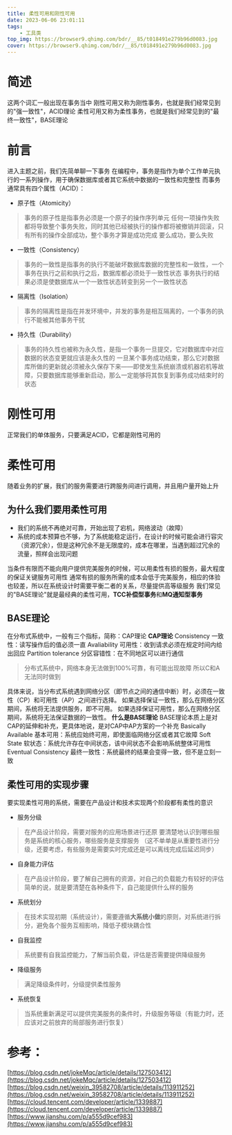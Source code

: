 ```yaml
---
title: 柔性可用和刚性可用
date: 2023-06-06 23:01:11
tags:
    - 工具类
top_img: https://browser9.qhimg.com/bdr/__85/t018491e279b96d0083.jpg
cover: https://browser9.qhimg.com/bdr/__85/t018491e279b96d0083.jpg
---
```

# 简述
这两个词汇一般出现在事务当中
刚性可用又称为刚性事务，也就是我们经常见到的"强一致性"，ACID理论
柔性可用又称为柔性事务，也就是我们经常见到的"最终一致性"，BASE理论
# 前言
进入主题之前，我们先简单聊一下事务
在编程中，事务是指作为单个工作单元执行的一系列操作，用于确保数据库或者其它系统中数据的一致性和完整性
而事务通常具有四个属性（ACID）：

- 原子性（Atomicity）
> 事务的原子性是指事务必须是一个原子的操作序列单元
> 任何一项操作失败都将导致整个事务失败，同时其他已经被执行的操作都将被撤销并回滚，只有所有的操作全部成功，整个事务才算是成功完成
> 要么成功，要么失败

- 一致性（Consistency）
> 事务的一致性是指事务的执行不能破坏数据库数据的完整性和一致性，一个事务在执行之前和执行之后，数据库都必须处于一致性状态
> 事务执行的结果必须是使数据库从一个一致性状态转变到另一个一致性状态

- 隔离性（Isolation）
> 事务的隔离性是指在并发环境中，并发的事务是相互隔离的，一个事务的执行不能被其他事务干扰

- 持久性（Durability）
> 事务的持久性也被称为永久性，是指一个事务一旦提交，它对数据库中对应数据的状态变更就应该是永久性的
> 一旦某个事务成功结束，那么它对数据库所做的更新就必须被永久保存下来——即使发生系统崩溃或机器宕机等故障，只要数据库能够重新启动，那么一定能够将其恢复到事务成功结束时的状态

# 刚性可用
正常我们的单体服务，只要满足ACID，它都是刚性可用的
# 柔性可用
随着业务的扩展，我们的服务需要进行跨服务间进行调用，并且用户量开始上升
## 为什么我们要用柔性可用

- 我们的系统不再绝对可靠，开始出现了宕机，网络波动（故障）
- 系统的成本预算也不够，为了系统能稳定运行，在设计的时候可能会进行容灾（资源冗余），但是这种冗余不是无限度的，成本在哪里，当遇到超过冗余的流量，照样会出现问题

当条件有限而不能向用户提供完美服务的时候，可以用柔性有损的服务，最大程度的保证关键服务可用性
通常有损的服务所需的成本会低于完美服务，相应的体验也较差，所以在系统设计时需要平衡二者的关系，尽量提供高等级服务
我们常见的"BASE理论"就是最经典的柔性可用，**TCC补偿型事务**和**MQ通知型事务**
## BASE理论
在分布式系统中，一般有三个指标，简称：CAP理论
**CAP理论**
Consistency 一致性：读写操作后的值必须一直
Avaliability 可用性：收到请求必须在规定时间内给出回应
Partition tolerance 分区容错性：在不同地区可以进行通信
> 分布式系统中，网络本身无法做到100%可靠，有可能出现故障
> 所以C和A无法同时做到

具体来说，当分布式系统遇到网络分区（即节点之间的通信中断）时，必须在一致性（CP）和可用性（AP）之间进行选择。
如果选择保证一致性，那么在网络分区期间，系统将无法提供服务，即不可用。
如果选择保证可用性，那么在网络分区期间，系统将无法保证数据的一致性。
**什么是BASE理论**
BASE理论本质上是对CAP的延伸和补充，更具体地说，是对CAP中AP方案的一个补充
Basically Available 基本可用：系统应始终可用，即使面临网络分区或者其它故障
Soft State 软状态：系统允许存在中间状态，该中间状态不会影响系统整体可用性
Eventual Consistency 最终一致性：系统最终的结果会变得一致，但不是立刻一致
## 柔性可用的实现步骤
要实现柔性可用的系统，需要在产品设计和技术实现两个阶段都有柔性的意识

- 服务分级
> 在产品设计阶段，需要对服务的应用场景进行还原
> 要清楚地认识到哪些服务是系统的核心服务，哪些服务是支撑服务
> （这不单单是从重要性进行分级，还要考虑，有些服务是需要实时完成还是可以离线完成后延迟同步）

- 自身能力评估
> 在产品设计阶段，要了解自己拥有的资源，对自己的负载能力有较好的评估
> 简单的说，就是要清楚在各种条件下，自己能提供什么样的服务

- 系统划分
> 在技术实现初期（系统设计），需要遵循**大系统小做**的原则，对系统进行拆分，避免各个服务互相影响，降低子模块耦合性

- 自我监控
> 系统要有自我监控能力，了解当前负载，评估是否需要提供降级服务

- 降级服务
> 满足降级条件时，分级提供柔性服务

- 系统恢复
> 当系统重新满足可以提供完美服务的条件时，升级服务等级（有能力时，还应该对之前放弃的局部服务进行恢复）

# 参考：
[https://blog.csdn.net/jokeMqc/article/details/127503412](https://blog.csdn.net/jokeMqc/article/details/127503412)
[https://blog.csdn.net/weixin_39582708/article/details/113911252](https://blog.csdn.net/weixin_39582708/article/details/113911252)
[https://cloud.tencent.com/developer/article/1339887](https://cloud.tencent.com/developer/article/1339887)
[https://www.jianshu.com/p/a555d9cef983](https://www.jianshu.com/p/a555d9cef983)
